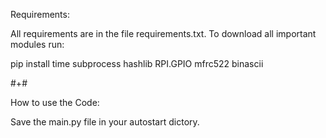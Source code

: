 Requirements:

All requirements are in the file requirements.txt.
To download all important modules run:


pip install time subprocess hashlib RPI.GPIO mfrc522 binascii

#+#

How to use the Code:

Save the main.py file in your autostart dictory.
